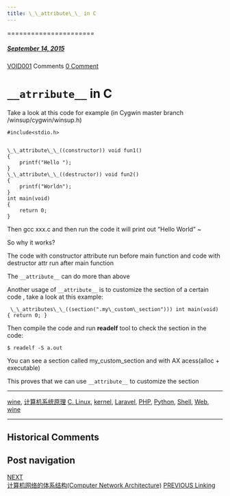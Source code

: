 ```yaml
---
title: \_\_attribute\_\_ in C
---
```

======================



#####  [September 14, 2015](https://web.archive.org/web/20210120184958/https://void-shana.moe/wine/__attribute__-in-c.html "8:49 pm") 
[VOID001](https://web.archive.org/web/20210120184958/https://void-shana.moe/author/void001 "View all posts by VOID001") Comments  [0 Comment](https://web.archive.org/web/20210120184958/https://void-shana.moe/wine/__attribute__-in-c.html#respond)





`__atrribute__` in C
====================


Take a look at this code for example (in Cygwin master branch /winsup/cygwin/winsup.h)



```
#include<stdio.h> 


\_\_attribute\_\_((constructor)) void fun1()
{ 
    printf("Hello "); 
} 
\_\_attribute\_\_((destructor)) void fun2() 
{ 
    printf("Worldn"); 
} 
int main(void) 
{
    return 0; 
}
```

Then gcc xxx.c and then run the code it will print out “Hello World” ~


So why it works?


The code with constructor attribute run before main function and code with destructor attr run after main function


The `__attribute__` can do more than above


Another usage of `__attribute__` is to customize the section of a certain code , take a look at this example:



```
 \_\_attributes\_\_((section(".my\_custom\_section"))) int main(void) { return 0; }
```

Then compile the code and run **readelf** tool to check the section in the code:  

`$ readelf -S a.out`


You can see a section called my\_custom\_section and with AX acess(alloc + executable)


This proves that we can use `__attribute__` to customize the section






---


[wine](https://web.archive.org/web/20210120184958/https://void-shana.moe/category/wine), [计算机系统原理](https://web.archive.org/web/20210120184958/https://void-shana.moe/category/%e8%ae%a1%e7%ae%97%e6%9c%ba%e7%b3%bb%e7%bb%9f%e5%8e%9f%e7%90%86) [C. Linux](https://web.archive.org/web/20210120184958/https://void-shana.moe/tag/c-linux), [kernel](https://web.archive.org/web/20210120184958/https://void-shana.moe/tag/kernel), [Laravel](https://web.archive.org/web/20210120184958/https://void-shana.moe/tag/laravel), [PHP](https://web.archive.org/web/20210120184958/https://void-shana.moe/tag/php), [Python](https://web.archive.org/web/20210120184958/https://void-shana.moe/tag/python), [Shell](https://web.archive.org/web/20210120184958/https://void-shana.moe/tag/shell), [Web](https://web.archive.org/web/20210120184958/https://void-shana.moe/tag/web), [wine](https://web.archive.org/web/20210120184958/https://void-shana.moe/tag/wine) 






------------------------
## Historical Comments
Post navigation
---------------
[NEXT  
计算机网络的体系结构(Computer Network Architecture)](https://web.archive.org/web/20210120184958/https://void-shana.moe/%e5%9f%ba%e7%a1%80%e7%bd%91%e7%bb%9c%e7%9f%a5%e8%af%86/%e8%ae%a1%e7%ae%97%e6%9c%ba%e7%bd%91%e7%bb%9c%e7%9a%84%e4%bd%93%e7%b3%bb%e7%bb%93%e6%9e%84computer-network-architecture.html)
[PREVIOUS 
Linking](https://web.archive.org/web/20210120184958/https://void-shana.moe/linux/linking.html)

            